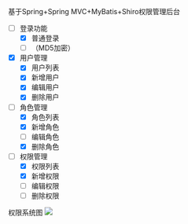 基于Spring+Spring MVC+MyBatis+Shiro权限管理后台

* [ ] 登录功能 
   * [x] 普通登录
   * [ ] （MD5加密）
* [x] 用户管理
   * [x] 用户列表
   * [x] 新增用户
   * [x] 编辑用户
   * [x] 删除用户
* [ ] 角色管理
   * [x] 角色列表
   * [x] 新增角色
   * [ ] 编辑角色
   * [x] 删除角色
* [ ] 权限管理
   * [x] 权限列表
   * [x] 新增权限
   * [ ] 编辑权限
   * [ ] 删除权限

权限系统图
![](http://ofk6e88i9.bkt.clouddn.com/%E6%9D%83%E9%99%90%E5%90%8E%E5%8F%B0.jpg)


